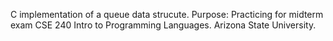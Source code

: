 C implementation of a queue data strucute.
Purpose: Practicing for midterm exam CSE 240 Intro to Programming Languages.
Arizona State University.